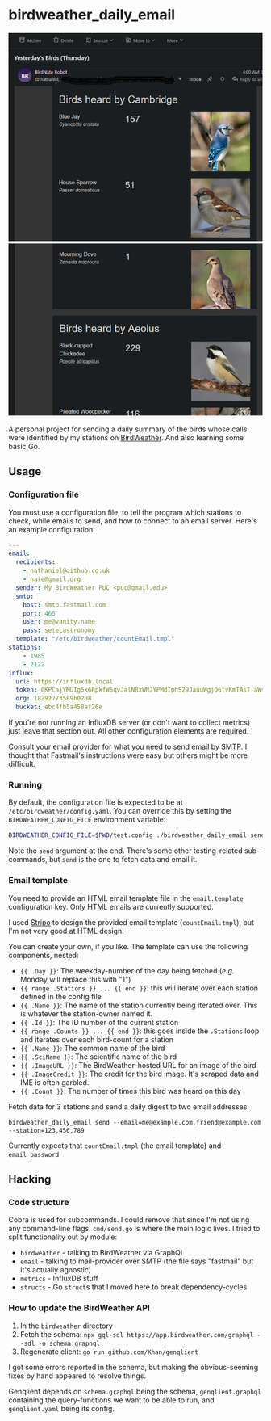 # birdweather_daily_email

![example email](/img/birds-email-1.png "Example email sent by the program")

A personal project for sending a daily summary of the birds whose calls were identified by my stations on [BirdWeather](https://app.birdweather.com). And also learning some basic Go.

## Usage

### Configuration file

You must use a configuration file, to tell the program which stations to check, while emails to send, and how to connect to an email server. Here's an example configuration:

```yaml
---
email:
  recipients:
    - nathaniel@github.co.uk
    - nate@gmail.org
  sender: My BirdWeather PUC <puc@gmail.edu>
  smtp:
    host: smtp.fastmail.com
    port: 465
    user: me@vanity.name
    pass: setecastronomy
  template: "/etc/birdweather/countEmail.tmpl"
stations:
    - 1985
    - 2122
influx:
  url: https://influxdb.local
  token: 0KPCajYMUIg5k6RpkfW5qvJalN8xWNJYPMdIphS29JauuWgjO6tvKmTAsT-aWsC5NR5IGcDoEGJAzW6J1GuG5w==
  org: 18292773589b0208
  bucket: ebc4fb5a458af26e
```

If you're not running an InfluxDB server (or don't want to collect metrics) just leave that section out. All other configuration elements are required.

Consult your email provider for what you need to send email by SMTP. I thought that Fastmail's instructions were easy but others might be more difficult.

### Running

By default, the configuration file is expected to be at `/etc/birdweather/config.yaml`. You can override this by setting the `BIRDWEATHER_CONFIG_FILE` environment variable:

```sh
BIRDWEATHER_CONFIG_FILE=$PWD/test.config ./birdweather_daily_email send
```

Note the `send` argument at the end. There's some other testing-related sub-commands, but `send` is the one to fetch data and email it.

### Email template

You need to provide an HTML email template file in the `email.template` configuration key. Only HTML emails are currently supported.

I used [Stripo](https://my.stripo.email) to design the provided email template (`countEmail.tmpl`), but I'm not very good at HTML design.

You can create your own, if you like. The template can use the following components, nested:

* `{{ .Day }}`: The weekday-number of the day being fetched (_e.g._ Monday will replace this with "1")
* `{{ range .Stations }} ... {{ end }}`: this will iterate over each station defined in the config file
 * `{{ .Name }}`: The name of the station currently being iterated over. This is whatever the station-owner named it.
 * `{{ .Id }}`: The ID number of the current station
 * `{{ range .Counts }} ... {{ end }}`: this goes inside the `.Stations` loop and iterates over each bird-count for a station
  * `{{ .Name }}`: The common name of the bird
  * `{{ .SciName }}`: The scientific name of the bird
  * `{{ .ImageURL }}`: The BirdWeather-hosted URL for an image of the bird
  * `{{ .ImageCredit }}`: The credit for the bird image. It's scraped data and IME is often garbled.
  * `{{ .Count }}`: The number of times this bird was heard on this day

Fetch data for 3 stations and send a daily digest to two email addresses:

```
birdweather_daily_email send --email=me@example.com,friend@example.com --station=123,456,789
```

Currently expects that `countEmail.tmpl` (the email template) and `email_password`

## Hacking

### Code structure

Cobra is used for subcommands. I could remove that since I'm not using any command-line flags. `cmd/send.go` is where the main logic lives. I tried to split functionality out by module:
* `birdweather` - talking to BirdWeather via GraphQL
* `email` - talking to mail-provider over SMTP (the file says "fastmail" but it's actually agnostic)
* `metrics` - InfluxDB stuff
* `structs` - Go `struct`s that I moved here to break dependency-cycles

### How to update the BirdWeather API

1. In the `birdweather` directory
2. Fetch the schema: `npx gql-sdl https://app.birdweather.com/graphql --sdl -o schema.graphql`
3. Regenerate client: `go run github.com/Khan/genqlient`

I got some errors reported in the schema, but making the obvious-seeming fixes by hand appeared to resolve things.

Genqlient depends on `schema.graphql` being the schema, `genqlient.graphql` containing the query-functions we want to be able to run, and `genqlient.yaml` being its config.
